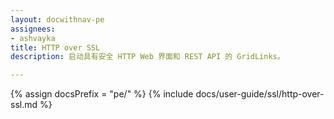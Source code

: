```yaml
---
layout: docwithnav-pe
assignees:
- ashvayka
title: HTTP over SSL
description: 启动具有安全 HTTP Web 界面和 REST API 的 GridLinks。

---
```


{% assign docsPrefix = "pe/" %}
{% include docs/user-guide/ssl/http-over-ssl.md %}